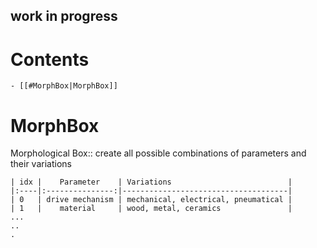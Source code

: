 ## work in progress

# Contents #
    - [[#MorphBox|MorphBox]]

# MorphBox #

Morphological Box:: create all possible combinations of parameters and their variations

	| idx |    Parameter    | Variations                          |
	|:----|:---------------:|-------------------------------------|
	| 0   | drive mechanism | mechanical, electrical, pneumatical |
	| 1   |    material     | wood, metal, ceramics               |
	...
	..
	.
